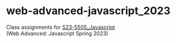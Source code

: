 # web-advanced-javascript_2023
Class assignments for <a href="https://github.com/kujain/S23-5505_Javascript">S23-5505_Javascript</a>
<br>(Web Advanced: Javascript Spring 2023)
